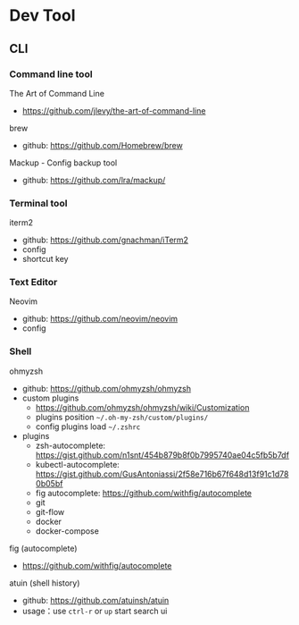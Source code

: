# Dev Tool

## CLI
### Command line tool
The Art of Command Line
- https://github.com/jlevy/the-art-of-command-line

brew
- github: https://github.com/Homebrew/brew

Mackup - Config backup tool
- github: https://github.com/lra/mackup/


### Terminal tool
iterm2
- github: https://github.com/gnachman/iTerm2
- config
- shortcut key

### Text Editor
Neovim
- github: https://github.com/neovim/neovim
- config

### Shell
ohmyzsh
- github: https://github.com/ohmyzsh/ohmyzsh
- custom plugins
  - https://github.com/ohmyzsh/ohmyzsh/wiki/Customization
  - plugins position `~/.oh-my-zsh/custom/plugins/`
  - config plugins load `~/.zshrc`
- plugins
  - zsh-autocomplete: https://gist.github.com/n1snt/454b879b8f0b7995740ae04c5fb5b7df
  - kubectl-autocomplete: https://gist.github.com/GusAntoniassi/2f58e716b67f648d13f91c1d780b05bf
  - fig autocomplete: https://github.com/withfig/autocomplete
  - git
  - git-flow
  - docker
  - docker-compose

fig (autocomplete)
- https://github.com/withfig/autocomplete

atuin (shell history)
- github: https://github.com/atuinsh/atuin
- usage：use `ctrl-r` or `up` start search ui


